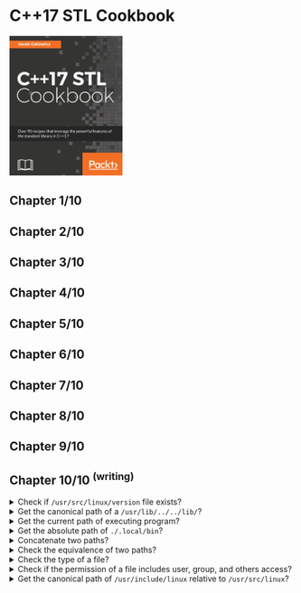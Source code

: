 # C++17 STL Cookbook
<img src="../covers/9781787120495.jpg" width="200"/>

## Chapter 1/10
## Chapter 2/10
## Chapter 3/10
## Chapter 4/10
## Chapter 5/10
## Chapter 6/10
## Chapter 7/10
## Chapter 8/10
## Chapter 9/10
## Chapter 10/10 <sup>(writing)</sup>

<details>
<summary>Check if <code>/usr/src/linux/version</code> file exists?</summary>

> ```cpp
> #include <string>
> #include <sstream>
> #include <iostream>
> #include <filesystem>
>
> int main()
> {
>     try
>     {
>         std::filesystem::path version_file{"/usr/src/linux/version"}; // throws std::bad_alloc
>         std::ostringstream stream{};
>         std::string kernel_version{};
>
>         if (std::filesystem::exists(version_file)) // throws std::system_error
>         {
>             stream << version_file;
>             kernel_version = stream.str();
>             std::cout << kernel_version << std::endl;
>         }
>     }
>     catch (std::system_error const& exp)
>     {
>         std::cerr << "file operation error: " << exp.what() << std::endl;
>     }
>     catch (std::bad_alloc const& exp)
>     {
>         std::cerr << "path could not be allocated: " << exp.what() << std::endl;
>     }
> }
> ``````

> Origins:
> - C++17 STL Cookbook - Chapter 10

> References:
---
</details>

<details>
<summary>Get the canonical path of a <code>/usr/lib/../../lib/</code>?</summary>

> `std::filesystem::canonical()` throws a `std::filesystem_error` type
> exception if the path we want to canonicalize does not exist.
>
> ```cpp
> #include <iostream>
> #include <exception>
> #include <filesystem>
>
> int main()
> {
>     try
>     {
>         std::filesystem::path relative_path{"/usr/././lib/../include"};
>         std::filesystem::path absolute_path{std::filesystem::canonical(relative_path)};
>         std::cout << absolute_path << std::endl;
>     }
>     catch (std::filesystem::filesystem_error const& exp)
>     {
>         std::cerr << exp.what() << std::endl;
>     }
>     catch (std::bad_alloc const& exp)
>     {
>         std::cerr << exp.what() << std::endl;
>     }
> }
> ``````

> Origins:
> - C++17 STL Cookbook - Chapter 10

> References:
---
</details>

<details>
<summary>Get the current path of executing program?</summary>

> ```cpp
> #include <iostream>
> #include <filesystem>
>
> int main()
> {
>     try
>     {
>         std::filesystem::path working_directory{std::filesystem::current_path()};
>         std::cout << working_directory << std::endl;
>     }
>     catch (std::filesystem::filesystem_error const& exp)
>     {
>         std::cerr << exp.what() << std::endl;
>     }
> }
> ``````

> Origins:
> - C++17 STL Cookbook - Chapter 10

> References:
---
</details>

<details>
<summary>Get the absolute path of <code>./.local/bin</code>?</summary>

> `canonical` does again the same as absolute does, but then additionally
> removes any "." or ".." paths.
>
> ```cpp
> #include <iostream>
> #include <filesystem>
>
> int main()
> {
>     try
>     {
>         std::filesystem::path relative_path{"./.local/bin"};
>         auto absolute_path{std::filesystem::absolute(relative_path)};
>
>         std::cout << absolute_path << std::endl;
>     }
>     catch (std::filesystem::filesystem_error const& exp)
>     {
>         std::cerr << exp.what() << std::endl;
>     }
>     catch (std::bad_alloc const& exp)
>     {
>         std::cerr << exp.what() << std::endl;
>     }
> }
> ``````

> Origins:
> - C++17 STL Cookbook - Chapter 10

> References:
---
</details>

<details>
<summary>Concatenate two paths?</summary>

> `std::filesystem::path` overloads `operator/` for path concatenation.
>
> ```cpp
> #include <filesystem>
>
> std::filesystem::path parent{"/usr/bin"};
> std::filesystem::path executable{"bash"};
> std::filesystem::path shell{parent + executable};
> ``````

> Origins:
> - C++17 STL Cookbook - Chapter 10

> References:
---
</details>

<details>
<summary>Check the equivalence of two paths?</summary>

> `std::filesystem::equivalence()` canonicalizes the paths, which it accepts as
> arguments and returns true if they describe the same path after all.
>
> ```cpp
> #include <iostream>
> #include <filesystem>
>
> int main()
> {
>     std::filesystem::path p1{"/lib/modules"};
>     std::filesystem::path p2{"/usr/lib/modules"};
>     std::cout << std::boolalpha << std::filesystem::equivalent(p1, p2) << std::endl;
>     // true
> }
> ``````

> Origins:
> - C++17 STL Cookbook - Chapter 10

> References:
---
</details>

<details>
<summary>Check the type of a file?</summary>

> ```cpp
> #include <filesystem>
>
> std::filesystem::is_directory("/usr/bin"); // true
> std::filesystem::is_regular_file("/usr/bin/bash"); // true
> std::filesystem::is_symlink("/lib"); // true
> std::filesystem::is_character_file("/dev/random"); // true
> std::filesystem::is_block_file("/dev/sda"); // true
> std::filesystem::is_fifo("/dev/null"); // false
> std::filesystem::is_socket("/dev/null"); // false
> std::filesystem::other("/dev/null"); // false
> ``````

> Origins:
> - C++17 STL Cookbook - Chapter 10

> References:
---
</details>

<details>
<summary>Check if the permission of a file includes user, group, and others access?</summary>

> ```cpp
> #include <fstream>
> #include <iostream>
> #include <filesystem>
>
> int main()
> {
>     std::filesystem::perms perms = std::filesystem::status("/dev/null").permissions();
>
>     std::cout << ((perms & std::filesystem::perms::owner_read)   == std::filesystem::perms::none ? '-' : 'r');
>     std::cout << ((perms & std::filesystem::perms::owner_write)  == std::filesystem::perms::none ? '-' : 'w');
>     std::cout << ((perms & std::filesystem::perms::owner_exec)   == std::filesystem::perms::none ? '-' : 'x');
>     std::cout << ((perms & std::filesystem::perms::group_read)   == std::filesystem::perms::none ? '-' : 'r');
>     std::cout << ((perms & std::filesystem::perms::group_write)  == std::filesystem::perms::none ? '-' : 'w');
>     std::cout << ((perms & std::filesystem::perms::group_exec)   == std::filesystem::perms::none ? '-' : 'x');
>     std::cout << ((perms & std::filesystem::perms::others_read)  == std::filesystem::perms::none ? '-' : 'r');
>     std::cout << ((perms & std::filesystem::perms::others_write) == std::filesystem::perms::none ? '-' : 'w');
>     std::cout << ((perms & std::filesystem::perms::others_exec)  == std::filesystem::perms::none ? '-' : 'x');
> }
> ``````

> Origins:
> - C++17 STL Cookbook - Chapter 10

> References:
---
</details>

<details>
<summary>Get the canonical path of <code>/usr/include/linux</code> relative to <code>/usr/src/linux</code>?</summary>

> ```cpp
> ``````

> Origins:
> - C++17 STL Cookbook - Chapter 10

> References:
---
</details>

